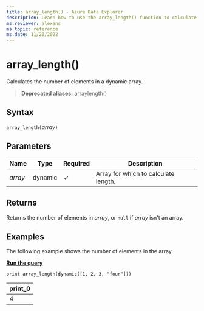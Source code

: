 ```yaml
---
title: array_length() - Azure Data Explorer
description: Learn how to use the array_length() function to calculate the number of elements in a dynamic array.
ms.reviewer: alexans
ms.topic: reference
ms.date: 11/20/2022
---
```

# array_length()

Calculates the number of elements in a dynamic array.

> **Deprecated aliases:** arraylength()

## Syntax

`array_length(`*array*`)`

## Parameters

| Name | Type | Required | Description |
|--|--|--|--|
| *array* | dynamic | &check; | Array for which to calculate length.

## Returns

Returns the number of elements in *array*, or `null` if *array* isn't an array.

## Examples

The following example shows the number of elements in the array.

[**Run the query**](https://dataexplorer.azure.com/clusters/help/databases/Samples?query=H4sIAAAAAAAAAysoyswrUUgsKkqsjM9JzUsvydBIqcxLzM1M1og21FEw0lEw1lFQSssvLVKK1dQEAI1OgS0uAAAA)

```kusto
print array_length(dynamic([1, 2, 3, "four"]))
```

|print_0|
|--|
|4|
